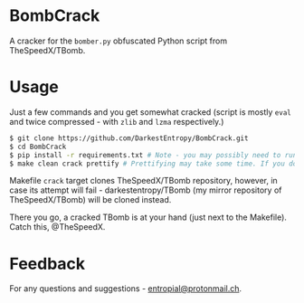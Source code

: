 # BombCrack
A cracker for the `bomber.py` obfuscated Python script from TheSpeedX/TBomb.

# Usage
Just a few commands and you get somewhat cracked (script is mostly `eval` and twice compressed - with `zlib` and `lzma` respectively.)

```bash
$ git clone https://github.com/DarkestEntropy/BombCrack.git
$ cd BombCrack
$ pip install -r requirements.txt # Note - you may possibly need to run this as root or append --user flag
$ make clean crack prettify # Prettifying may take some time. If you don't want it - remove 'prettify' target
```

Makefile `crack` target clones TheSpeedX/TBomb repository, however, in case its attempt will fail - darkestentropy/TBomb (my mirror repository of TheSpeedX/TBomb) will be cloned instead.

There you go, a cracked TBomb is at your hand (just next to the Makefile).
Catch this, @TheSpeedX.

# Feedback
For any questions and suggestions - [entropial@protonmail.ch](mailto:entropial@protonmail.ch).
